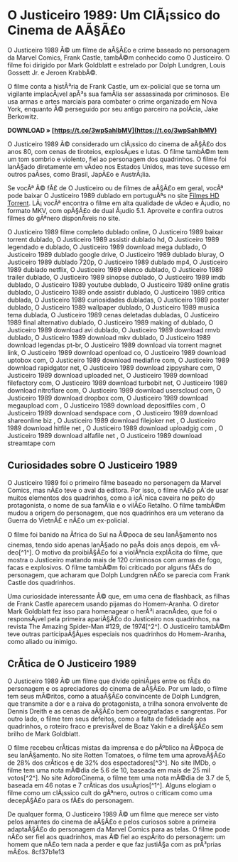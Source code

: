 
 
# O Justiceiro 1989: Um ClÃ¡ssico do Cinema de AÃ§Ã£o
 
O Justiceiro 1989 Ã© um filme de aÃ§Ã£o e crime baseado no personagem da Marvel Comics, Frank Castle, tambÃ©m conhecido como O Justiceiro. O filme foi dirigido por Mark Goldblatt e estrelado por Dolph Lundgren, Louis Gossett Jr. e Jeroen KrabbÃ©.
 
O filme conta a histÃ³ria de Frank Castle, um ex-policial que se torna um vigilante implacÃ¡vel apÃ³s sua famÃ­lia ser assassinada por criminosos. Ele usa armas e artes marciais para combater o crime organizado em Nova York, enquanto Ã© perseguido por seu antigo parceiro na polÃ­cia, Jake Berkowitz.
 
**DOWNLOAD » [https://t.co/3wpSahIbMV](https://t.co/3wpSahIbMV)**


 
O Justiceiro 1989 Ã© considerado um clÃ¡ssico do cinema de aÃ§Ã£o dos anos 80, com cenas de tiroteios, explosÃµes e lutas. O filme tambÃ©m tem um tom sombrio e violento, fiel ao personagem dos quadrinhos. O filme foi lanÃ§ado diretamente em vÃ­deo nos Estados Unidos, mas teve sucesso em outros paÃ­ses, como Brasil, JapÃ£o e AustrÃ¡lia.
 
Se vocÃª Ã© fÃ£ de O Justiceiro ou de filmes de aÃ§Ã£o em geral, vocÃª pode baixar O Justiceiro 1989 dublado em portuguÃªs no site [Filmes HD Torrent](https://www.filmeshdtorrent.com/o-justiceiro-1989/). LÃ¡ vocÃª encontra o filme em alta qualidade de vÃ­deo e Ã¡udio, no formato MKV, com opÃ§Ã£o de dual Ã¡udio 5.1. Aproveite e confira outros filmes do gÃªnero disponÃ­veis no site.
 
O Justiceiro 1989 filme completo dublado online,  O Justiceiro 1989 baixar torrent dublado,  O Justiceiro 1989 assistir dublado hd,  O Justiceiro 1989 legendado e dublado,  O Justiceiro 1989 download mega dublado,  O Justiceiro 1989 dublado google drive,  O Justiceiro 1989 dublado bluray,  O Justiceiro 1989 dublado 720p,  O Justiceiro 1989 dublado mp4,  O Justiceiro 1989 dublado netflix,  O Justiceiro 1989 elenco dublado,  O Justiceiro 1989 trailer dublado,  O Justiceiro 1989 sinopse dublado,  O Justiceiro 1989 imdb dublado,  O Justiceiro 1989 youtube dublado,  O Justiceiro 1989 online gratis dublado,  O Justiceiro 1989 onde assistir dublado,  O Justiceiro 1989 critica dublada,  O Justiceiro 1989 curiosidades dubladas,  O Justiceiro 1989 poster dublado,  O Justiceiro 1989 wallpaper dublado,  O Justiceiro 1989 musica tema dublada,  O Justiceiro 1989 cenas deletadas dubladas,  O Justiceiro 1989 final alternativo dublado,  O Justiceiro 1989 making of dublado,  O Justiceiro 1989 download avi dublado,  O Justiceiro 1989 download rmvb dublado,  O Justiceiro 1989 download mkv dublado,  O Justiceiro 1989 download legendas pt-br,  O Justiceiro 1989 download via torrent magnet link,  O Justiceiro 1989 download openload co,  O Justiceiro 1989 download uptobox com,  O Justiceiro 1989 download mediafire com,  O Justiceiro 1989 download rapidgator net,  O Justiceiro 1989 download zippyshare com,  O Justiceiro 1989 download uploaded net,  O Justiceiro 1989 download filefactory com,  O Justiceiro 1989 download turbobit net,  O Justiceiro 1989 download nitroflare com,  O Justiceiro 1989 download userscloud com,  O Justiceiro 1989 download dropbox com,  O Justiceiro 1989 download megaupload com ,  O Justiceiro 1989 download depositfiles com ,  O Justiceiro 1989 download sendspace com ,  O Justiceiro 1989 download shareonline biz ,  O Justiceiro 1989 download filejoker net ,  O Justiceiro 1989 download hitfile net ,  O Justiceiro 1989 download uploadgig com ,  O Justiceiro 1989 download alfafile net ,  O Justiceiro 1989 download streamtape com
  
## Curiosidades sobre O Justiceiro 1989
 
O Justiceiro 1989 foi o primeiro filme baseado no personagem da Marvel Comics, mas nÃ£o teve o aval da editora. Por isso, o filme nÃ£o pÃ´de usar muitos elementos dos quadrinhos, como a icÃ´nica caveira no peito do protagonista, o nome de sua famÃ­lia e o vilÃ£o Retalho. O filme tambÃ©m mudou a origem do personagem, que nos quadrinhos era um veterano da Guerra do VietnÃ£ e nÃ£o um ex-policial.
 
O filme foi banido na Ãfrica do Sul na Ã©poca de seu lanÃ§amento nos cinemas, tendo sido apenas lanÃ§ado no paÃ­s dois anos depois, em vÃ­deo[^1^]. O motivo da proibiÃ§Ã£o foi a violÃªncia explÃ­cita do filme, que mostra o Justiceiro matando mais de 120 criminosos com armas de fogo, facas e explosivos. O filme tambÃ©m foi criticado por alguns fÃ£s do personagem, que acharam que Dolph Lundgren nÃ£o se parecia com Frank Castle dos quadrinhos.
 
Uma curiosidade interessante Ã© que, em uma cena de flashback, as filhas de Frank Castle aparecem usando pijamas do Homem-Aranha. O diretor Mark Goldblatt fez isso para homenagear o herÃ³i aracnÃ­deo, que foi o responsÃ¡vel pela primeira apariÃ§Ã£o do Justiceiro nos quadrinhos, na revista The Amazing Spider-Man #129, de 1974[^2^]. O Justiceiro tambÃ©m teve outras participaÃ§Ãµes especiais nos quadrinhos do Homem-Aranha, como aliado ou inimigo.
  
## CrÃ­tica de O Justiceiro 1989
 
O Justiceiro 1989 Ã© um filme que divide opiniÃµes entre os fÃ£s do personagem e os apreciadores do cinema de aÃ§Ã£o. Por um lado, o filme tem seus mÃ©ritos, como a atuaÃ§Ã£o convincente de Dolph Lundgren, que transmite a dor e a raiva do protagonista, a trilha sonora envolvente de Dennis Dreith e as cenas de aÃ§Ã£o bem coreografadas e sangrentas. Por outro lado, o filme tem seus defeitos, como a falta de fidelidade aos quadrinhos, o roteiro fraco e previsÃ­vel de Boaz Yakin e a direÃ§Ã£o sem brilho de Mark Goldblatt.
 
O filme recebeu crÃ­ticas mistas da imprensa e do pÃºblico na Ã©poca de seu lanÃ§amento. No site Rotten Tomatoes, o filme tem uma aprovaÃ§Ã£o de 28% dos crÃ­ticos e de 32% dos espectadores[^3^]. No site IMDb, o filme tem uma nota mÃ©dia de 5.6 de 10, baseada em mais de 25 mil votos[^2^]. No site AdoroCinema, o filme tem uma nota mÃ©dia de 3.7 de 5, baseada em 46 notas e 7 crÃ­ticas dos usuÃ¡rios[^1^]. Alguns elogiam o filme como um clÃ¡ssico cult do gÃªnero, outros o criticam como uma decepÃ§Ã£o para os fÃ£s do personagem.
 
De qualquer forma, O Justiceiro 1989 Ã© um filme que merece ser visto pelos amantes do cinema de aÃ§Ã£o e pelos curiosos sobre a primeira adaptaÃ§Ã£o do personagem da Marvel Comics para as telas. O filme pode nÃ£o ser fiel aos quadrinhos, mas Ã© fiel ao espÃ­rito do personagem: um homem que nÃ£o tem nada a perder e que faz justiÃ§a com as prÃ³prias mÃ£os.
 8cf37b1e13
 
